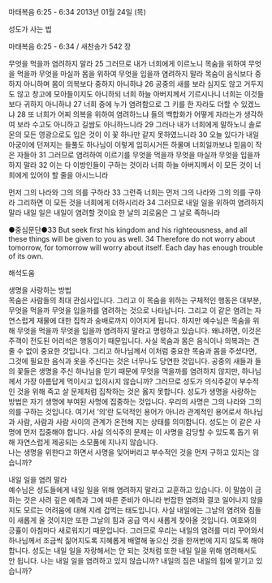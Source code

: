 마태복음 6:25 - 6:34 
2013년 01월 24일 (목)

성도가 사는 법



마태복음 6:25 - 6:34 / 새찬송가 542 장


무엇을 먹을까 염려하지 말라
25 그러므로 내가 너희에게 이르노니 목숨을 위하여 무엇을 먹을까 무엇을 마실까 몸을 위하여 무엇을 입을까 염려하지 말라 목숨이 음식보다 중하지 아니하며 몸이 의복보다 중하지 아니하냐 26 공중의 새를 보라 심지도 않고 거두지도 않고 창고에 모아들이지도 아니하되 너희 하늘 아버지께서 기르시나니 너희는 이것들보다 귀하지 아니하냐 27 너희 중에 누가 염려함으로 그 키를 한 자라도 더할 수 있겠느냐 28 또 너희가 어찌 의복을 위하여 염려하느냐 들의 백합화가 어떻게 자라는가 생각하여 보라 수고도 아니하고 길쌈도 아니하느니라 29 그러나 내가 너희에게 말하노니 솔로몬의 모든 영광으로도 입은 것이 이 꽃 하나만 같지 못하였느니라 30 오늘 있다가 내일 아궁이에 던져지는 들풀도 하나님이 이렇게 입히시거든 하물며 너희일까보냐 믿음이 작은 자들아 31 그러므로 염려하여 이르기를 무엇을 먹을까 무엇을 마실까 무엇을 입을까 하지 말라 32 이는 다 이방인들이 구하는 것이라 너희 하늘 아버지께서 이 모든 것이 너희에게 있어야 할 줄을 아시느니라

먼저 그의 나라와 그의 의를 구하라
33 그런즉 너희는 먼저 그의 나라와 그의 의를 구하라 그리하면 이 모든 것을 너희에게 더하시리라 34 그러므로 내일 일을 위하여 염려하지 말라 내일 일은 내일이 염려할 것이요 한 날의 괴로움은 그 날로 족하니라

●중심문단●33 But seek first his kingdom and his righteousness, and all these things will be given to you as well. 34 Therefore do not worry about tomorrow, for tomorrow will worry about itself. Each day has enough trouble of its own.

해석도움





생명을 사랑하는 방법  
목숨은 사람들의 최대 관심사입니다. 그리고 이 목숨을 위하는 구체적인 행동은 대부분, 무엇을 먹을까 무엇을 입을까를 염려하는 것으로 나타납니다. 그리고 이 같은 염려는 자연스럽게 재물에 대한 집착과 숭배로까지 이어지게 됩니다. 하지만 예수님은 목숨을 위해 무엇을 먹을까 무엇을 입을까 염려하지 말라고 명령하고 있습니다. 왜냐하면, 이것은 주객이 전도된 어리석은 행동이기 때문입니다. 사실 목숨과 몸은 음식이나 의복과는 견줄 수 없이 중요한 것입니다. 그리고 하나님께서 이처럼 중요한 목숨과 몸을 주셨다면, 그것에 필요한 음식과 옷을 주신다는 것은 너무나도 당연한 것입니다. 공중의 새들과 들의 꽃들은 생명을 주신 하나님을 믿기 때문에 무엇을 먹을까를 염려하지 않지만, 하나님께서 가장 아름답게 먹이시고 입히시지 않습니까? 그러므로 성도가 의식주같이 부수적인 것을 위해 죽고 살 문제처럼 집착하는 것은 옳지 못합니다. 성도가 생명을 사랑하는 방법은 자기 생명에 부여된 사명에 집중하는 것입니다. 우리의 사명은 그의 나라와 그의 의를 구하는 것입니다. 여기서 ‘의’란 도덕적인 용어가 아니라 관계적인 용어로서 하나님과 사람, 사람과 사람 사이의 관계가 온전해 지는 상태를 의미합니다. 성도는 이 같은 사명에 먼저 집중해야 합니다. 사실 의식주의 문제는 이 사명을 감당할 수 있도록 돕기 위해 자연스럽게 제공되는 소모품에 지나지 않습니다.   
나는 생명을 위한다고 하면서 사명을 잊어버리고 부수적인 것을 먼저 구하고 있지는 않습니까?  

내일 일을 염려 말라  
예수님은 성도들에게 내일 일을 위해 염려하지 말라고 교훈하고 있습니다. 이 말씀이 금하는 것은 사려 깊은 예측과 그에 따른 준비가 아니라 번잡한 염려와 결코 일어나지 않을지도 모르는 어려움에 대해 지레 겁먹는 태도입니다. 사실 내일에는 그날의 염려와 짐들이 새롭게 올 것이지만 또한 그날의 힘과 공급 역시 새롭게 찾아올 것입니다. 여호와의 긍휼이 아침마다 새로워지기 때문입니다. 그러므로 우리는 내일의 염려를 미리 꾸어와서 하나님께서 조금씩 짊어지도록 지혜롭게 배열해 놓으신 것을 한꺼번에 지지 않도록 해야 합니다. 성도는 내일 일을 자랑해서는 안 되는 것처럼 또한 내일 일을 위해 염려해서도 안 됩니다.
나는 내일 일을 염려하고 있지 않습니까? 내일의 짐은 내일의 힘에 맡기고 있습니까?